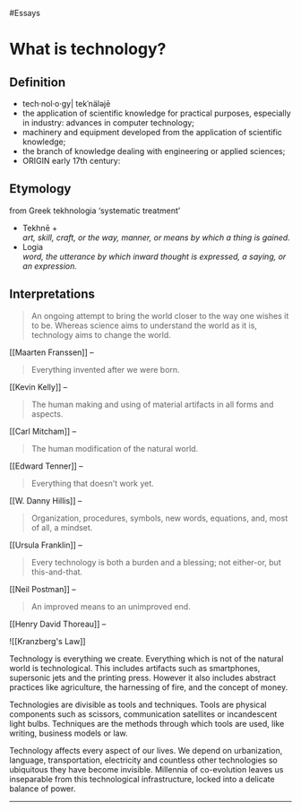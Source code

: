 #Essays 



# What is technology?

## Definition
- tech·nol·o·gy| tekˈnäləjē
- the application of scientific knowledge for practical purposes, especially in industry: advances in computer technology;
- machinery and equipment developed from the application of scientific knowledge;
- the branch of knowledge dealing with engineering or applied sciences;
- ORIGIN early 17th century:



## Etymology
from Greek tekhnologia ‘systematic treatment’

-   Tekhnē +  
    _art, skill, craft, or the way, manner, or means by which a thing is gained._
-   Logia  
    _word, the utterance by which inward thought is expressed, a saying, or an expression._



## Interpretations

> An ongoing attempt to bring the world closer to the way one wishes it to be. Whereas science aims to understand the world as it is, technology aims to change the world.

[[Maarten Franssen]]
–


> Everything invented after we were born.
 
[[Kevin Kelly]]
–


> The human making and using of material artifacts in all forms and aspects.

[[Carl Mitcham]]
–



> The human modification of the natural world.

[[Edward Tenner]]
–


> Everything that doesn’t work yet.

[[W. Danny Hillis]]
–

> Organization, procedures, symbols, new words, equations, and, most of all, a mindset.

[[Ursula Franklin]]
–

> Every technology is both a burden and a blessing; not either-or, but this-and-that.

[[Neil Postman]]
–



> An improved means to an unimproved end.

[[Henry David Thoreau]]
–



![[Kranzberg's Law]]

Technology is everything we create. Everything which is not of the natural world is technological. This includes artifacts such as smartphones, supersonic jets and the printing press. However it also includes abstract practices like agriculture, the harnessing of fire, and the concept of money.

Technologies are divisible as tools and techniques. Tools are physical components such as scissors, communication satellites or incandescent light bulbs. Techniques are the methods through which tools are used, like writing, business models or law.

Technology affects every aspect of our lives. We depend on urbanization, language, transportation, electricity and countless other technologies so ubiquitous they have become invisible. Millennia of co-evolution leaves us inseparable from this technological infrastructure, locked into a delicate balance of power.



---


